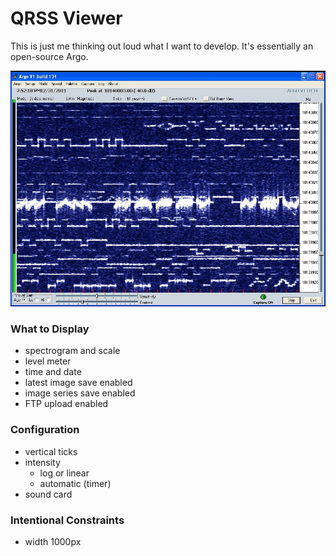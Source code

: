 # QRSS Viewer

This is just me thinking out loud what I want to develop. It's essentially an open-source Argo.

![](argo.jpg)

### What to Display
* spectrogram and scale
* level meter
* time and date
* latest image save enabled
* image series save enabled
* FTP upload enabled

### Configuration
* vertical ticks
* intensity
  * log or linear
  * automatic (timer)
* sound card

### Intentional Constraints
* width 1000px
